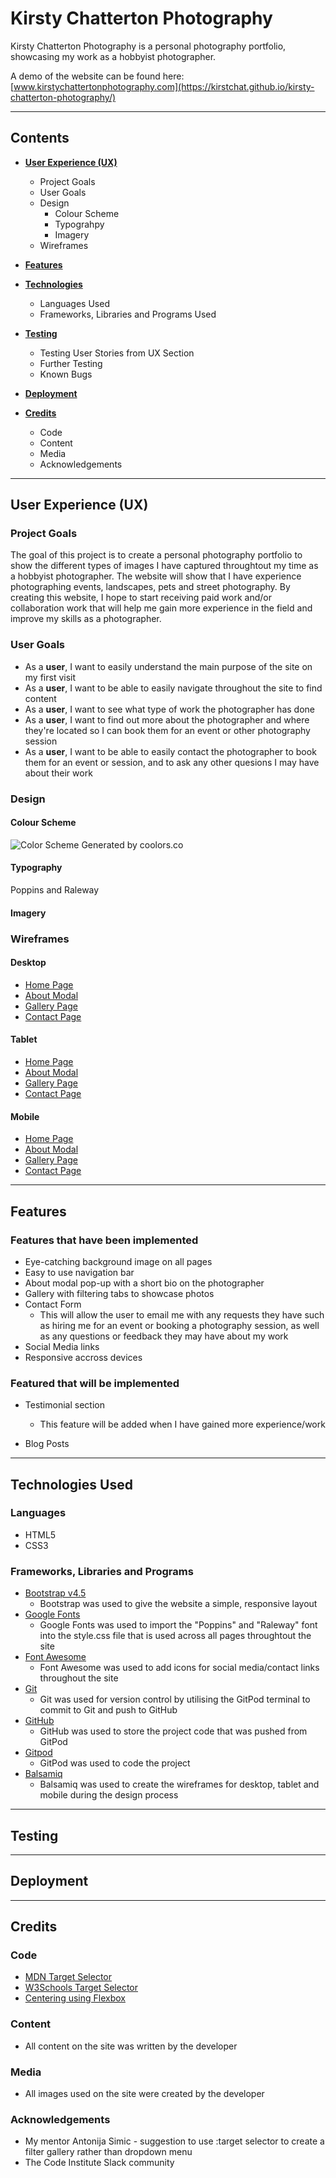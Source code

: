 # Kirsty Chatterton Photography

Kirsty Chatterton Photography is a personal photography portfolio, showcasing my work as a hobbyist photographer.

A demo of the website can be found here: [www.kirstychattertonphotography.com](https://kirstchat.github.io/kirsty-chatterton-photography/)

---

## Contents

* [**User Experience (UX)**](#user-experience-(ux))
  * Project Goals
  * User Goals
  * Design
    * Colour Scheme
    * Typograhpy
    * Imagery
  * Wireframes

* [**Features**](#features)

* [**Technologies**](#technologies-used)
  * Languages Used
  * Frameworks, Libraries and Programs Used

* [**Testing**](#testing)
  * Testing User Stories from UX Section
  * Further Testing
  * Known Bugs

* [**Deployment**](#deployment)

* [**Credits**](#credits)
  * Code
  * Content
  * Media
  * Acknowledgements

---

## User Experience (UX)

### Project Goals

The goal of this project is to create a personal photography portfolio to show the different types of images I have captured throughtout my time as a hobbyist photographer. The website will show that I have experience photographing events, landscapes, pets and street photography. By creating this website, I hope to start receiving paid work and/or collaboration work that will help me gain more experience in the field and improve my skills as a photographer.

### User Goals

* As a **user**, I want to easily understand the main purpose of the site on my first visit
* As a **user**, I want to be able to easily navigate throughout the site to find content
* As a **user**, I want to see what type of work the photographer has done
* As a **user**, I want to find out more about the photographer and where they're located so I can book them for an event or other photography session
* As a **user**, I want to be able to easily contact the photographer to book them for an event or session, and to ask any other quesions I may have about their work

### Design

#### Colour Scheme

![Color Scheme Generated by coolors.co](assets/images/color-palette.jpg)

#### Typography

Poppins and Raleway

#### Imagery

### Wireframes

#### Desktop

* [Home Page](assets/images/wireframes/photography-desktop-home.pdf)
* [About Modal](assets/images/wireframes/photography-desktop-about.pdf)
* [Gallery Page](assets/images/wireframes/photography-desktop-gallery.pdf)
* [Contact Page](assets/images/wireframes/photography-desktop-contact.pdf)

#### Tablet

* [Home Page](assets/images/wireframes/photography-tablet-home.pdf)
* [About Modal](assets/images/wireframes/photography-tablet-about.pdf)
* [Gallery Page](assets/images/wireframes/photography-tablet-gallery.pdf)
* [Contact Page](assets/images/wireframes/photography-tablet-contact.pdf)

#### Mobile

* [Home Page](assets/images/wireframes/photography-mobile-home.pdf)
* [About Modal](assets/images/wireframes/photography-mobile-about.pdf)
* [Gallery Page](assets/images/wireframes/photography-mobile-gallery.pdf)
* [Contact Page](assets/images/wireframes/photography-mobile-contact.pdf)

---

## Features

### Features that have been implemented

* Eye-catching background image on all pages
* Easy to use navigation bar
* About modal pop-up with a short bio on the photographer
* Gallery with filtering tabs to showcase photos
* Contact Form
  * This will allow the user to email me with any requests they have such as hiring me for an event or booking a photography session, as well as any questions or feedback they may have about my work
* Social Media links
* Responsive accross devices

### Featured that will be implemented

* Testimonial section
  * This feature will be added when I have gained more experience/work

* Blog Posts

---

## Technologies Used

### Languages

* HTML5
* CSS3

### Frameworks, Libraries and Programs

* [Bootstrap v4.5](https://getbootstrap.com/)
  * Bootstrap was used to give the website a simple, responsive layout
* [Google Fonts](https://fonts.google.com/)
  * Google Fonts was used to import the "Poppins" and "Raleway" font into the style.css file that is used across all pages throughtout the site
* [Font Awesome](https://fontawesome.com/)
  * Font Awesome was used to add icons for social media/contact links throughout the site
* [Git](https://git-scm.com/)
  * Git was used for version control by utilising the GitPod terminal to commit to Git and push to GitHub
* [GitHub](https://github.com/)
  * GitHub was used to store the project code that was pushed from GitPod
* [Gitpod](https://www.gitpod.io/)
  * GitPod was used to code the project
* [Balsamiq](https://balsamiq.com/)
  * Balsamiq was used to create the wireframes for desktop, tablet and mobile during the design process

---

## Testing

---

## Deployment

---

## Credits

### Code

* [MDN Target Selector](https://developer.mozilla.org/en-US/docs/Web/CSS/:target)
* [W3Schools Target Selector](https://www.w3schools.com/cssref/sel_target.asp)
* [Centering using Flexbox](https://alligator.io/css/centering-using-flexbox/)

### Content

* All content on the site was written by the developer

### Media

* All images used on the site were created by the developer

### Acknowledgements

* My mentor Antonija Simic - suggestion to use :target selector to create a filter gallery rather than dropdown menu
* The Code Institute Slack community
